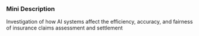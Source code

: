 ### Mini Description

Investigation of how AI systems affect the efficiency, accuracy, and fairness of insurance claims assessment and settlement
